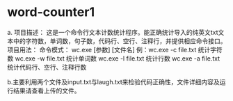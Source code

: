 # word-counter1

a.
项目描述：
这是一个命令行文本计数统计程序。能正确统计导入的纯英文txt文本中的字符数，单词数，句子数，代码行、空行、注释行，并提供相应命令接口。
项目用法：
命令模式： wc.exe [参数] [文件名]
例：wc.exe -c file.txt 统计字符数
    wc.exe -w file.txt 统计单词数
    wc.exe -l file.txt 统计行数
    wc.exe -a file.txt 统计代码行、空行、注释行数



b.主要利用两个文件及input.txt与laugh.txt来检验代码正确性，文件详细内容及运行结果请查看上传的文件。
